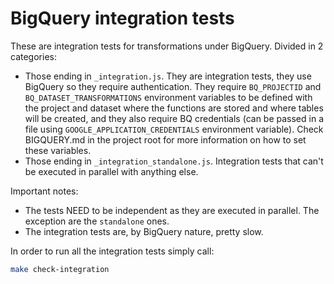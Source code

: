 # BigQuery integration tests

These are integration tests for transformations under BigQuery. Divided in 2 categories:

  * Those ending in `_integration.js`. They are integration tests, they use BigQuery so they require authentication. They require `BQ_PROJECTID` and `BQ_DATASET_TRANSFORMATIONS` environment variables to be defined with the project and dataset where the functions are stored and where tables will be created, and they also require BQ credentials (can be passed in a file using `GOOGLE_APPLICATION_CREDENTIALS` environment variable). Check BIGQUERY.md in the project root for more information on how to set these variables.
  * Those ending in `_integration_standalone.js`. Integration tests that can't be executed in parallel with anything else.

Important notes:
  * The tests NEED to be independent as they are executed in parallel. The exception are the `standalone` ones.
  * The integration tests are, by BigQuery nature, pretty slow.

  In order to run all the integration tests simply call:
 
```bash
make check-integration
```
